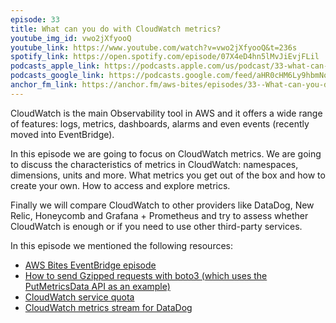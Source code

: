```yaml
---
episode: 33
title: What can you do with CloudWatch metrics?
youtube_img_id: vwo2jXfyooQ
youtube_link: https://www.youtube.com/watch?v=vwo2jXfyooQ&t=236s
spotify_link: https://open.spotify.com/episode/07X4eD4hn5lMvJiEvjFLil
podcasts_apple_link: https://podcasts.apple.com/us/podcast/33-what-can-you-do-with-cloudwatch-metrics/id1585489017?i=1000558323260
podcasts_google_link: https://podcasts.google.com/feed/aHR0cHM6Ly9hbmNob3IuZm0vcy82YTMzMTJhMC9wb2RjYXN0L3Jzcw/episode/OTFiOGI2YzUtNTdkZC00ZjIyLWEzZjktMTg2YWZkYjY0YThm?sa=X&ved=0CAUQkfYCahcKEwi4n82V7vX3AhUAAAAAHQAAAAAQAQ 
anchor_fm_link: https://anchor.fm/aws-bites/episodes/33--What-can-you-do-with-CloudWatch-metrics-e1hentr
---
```



CloudWatch is the main Observability tool in AWS and it offers a wide range of features: logs, metrics, dashboards, alarms and even events (recently moved into EventBridge).

In this episode we are going to focus on CloudWatch metrics. We are going to discuss the characteristics of metrics in CloudWatch: namespaces, dimensions, units and more. What metrics you get out of the box and how to create your own. How to access and explore metrics.

Finally we will compare CloudWatch to other providers like DataDog, New Relic, Honeycomb and Grafana + Prometheus and try to assess whether CloudWatch is enough or if you need to use other third-party services.
 
In this episode we mentioned the following resources:

  - [AWS Bites EventBridge episode](https://www.youtube.com/watch?v=UjIE5qp-v8w&list=PLAWXFhe0N1vLHkGO1ZIWW_SZpturHBiE_&index=5) 
  - [How to send Gzipped requests with boto3 (which uses the PutMetricsData API as an example)](https://loige.co/how-to-send-gzipped-requests-with-boto3)
  - [CloudWatch service quota](https://docs.aws.amazon.com/AmazonCloudWatch/latest/monitoring/cloudwatch_limits.html)
  - [CloudWatch metrics stream for DataDog](https://www.datadoghq.com/blog/amazon-cloudwatch-metric-streams-datadog/)
   